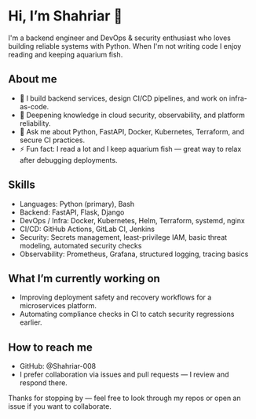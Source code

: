 # Hi, I’m Shahriar 👋

I'm a backend engineer and DevOps & security enthusiast who loves building reliable systems with Python. When I'm not writing code I enjoy reading and keeping aquarium fish.

## About me
- 🔭 I build backend services, design CI/CD pipelines, and work on infra-as-code.
- 🌱 Deepening knowledge in cloud security, observability, and platform reliability.
- 💬 Ask me about Python, FastAPI, Docker, Kubernetes, Terraform, and secure CI practices.
- ⚡ Fun fact: I read a lot and I keep aquarium fish — great way to relax after debugging deployments.

## Skills
- Languages: Python (primary), Bash
- Backend: FastAPI, Flask, Django
- DevOps / Infra: Docker, Kubernetes, Helm, Terraform, systemd, nginx
- CI/CD: GitHub Actions, GitLab CI, Jenkins
- Security: Secrets management, least-privilege IAM, basic threat modeling, automated security checks
- Observability: Prometheus, Grafana, structured logging, tracing basics

## What I’m currently working on
- Improving deployment safety and recovery workflows for a microservices platform.
- Automating compliance checks in CI to catch security regressions earlier.

## How to reach me
- GitHub: @Shahriar-008
- I prefer collaboration via issues and pull requests — I review and respond there.

Thanks for stopping by — feel free to look through my repos or open an issue if you want to collaborate.
